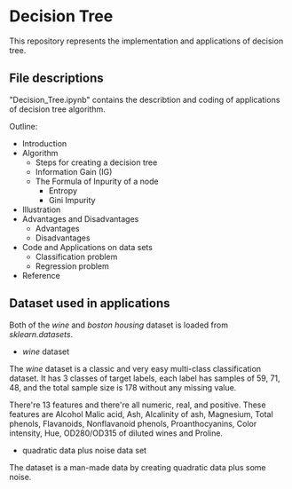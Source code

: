 # Decision Tree

This repository represents the implementation and applications of decision tree. 

## File descriptions
"Decision_Tree.ipynb" contains the describtion and coding of applications of decision tree algorithm.

Outline:
- Introduction
- Algorithm
    - Steps for creating a decision tree
    - Information Gain (IG)
    - The Formula of Inpurity of a node
        - Entropy
        - Gini Impurity
- Illustration
- Advantages and Disadvantages
    - Advantages
    - Disadvantages
- Code and Applications on data sets
    - Classification problem
    - Regression problem
- Reference

## Dataset used in applications
Both of the *wine* and *boston housing* dataset is loaded from *sklearn.datasets*.
* *wine* dataset 

The *wine* dataset is a classic and very easy multi-class classification dataset. It has 3 classes of target labels, each label has samples of 59, 71, 48, and the total sample size is 178 without any missing value. 

There're 13 features and there're all numeric, real, and positive. These features are Alcohol Malic acid, Ash, Alcalinity of ash, Magnesium, Total phenols, Flavanoids, Nonflavanoid phenols, Proanthocyanins, Color intensity, Hue, OD280/OD315 of diluted wines and Proline.

* quadratic data plus noise data set

The dataset is a man-made data by creating quadratic data plus some noise.


